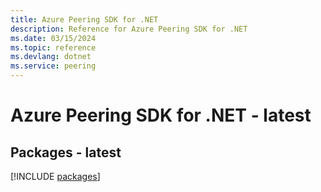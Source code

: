 ```yaml
---
title: Azure Peering SDK for .NET
description: Reference for Azure Peering SDK for .NET
ms.date: 03/15/2024
ms.topic: reference
ms.devlang: dotnet
ms.service: peering
---
```

# Azure Peering SDK for .NET - latest
## Packages - latest
[!INCLUDE [packages](peering-index.md)]